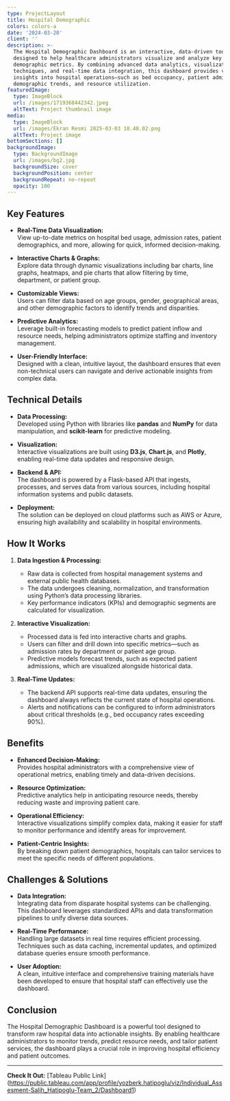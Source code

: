 ```yaml
---
type: ProjectLayout
title: Hospital Demographic
colors: colors-a
date: '2024-03-20'
client: ''
description: >-
  The Hospital Demographic Dashboard is an interactive, data-driven tool
  designed to help healthcare administrators visualize and analyze key
  demographic metrics. By combining advanced data analytics, visualization
  techniques, and real-time data integration, this dashboard provides valuable
  insights into hospital operations—such as bed occupancy, patient admissions,
  demographic trends, and resource utilization.
featuredImage:
  type: ImageBlock
  url: /images/1719368442342.jpeg
  altText: Project thumbnail image
media:
  type: ImageBlock
  url: /images/Ekran Resmi 2025-03-03 18.48.02.png
  altText: Project image
bottomSections: []
backgroundImage:
  type: BackgroundImage
  url: /images/bg2.jpg
  backgroundSize: cover
  backgroundPosition: center
  backgroundRepeat: no-repeat
  opacity: 100
---
```

## Key Features

*   **Real-Time Data Visualization:**\
    View up-to-date metrics on hospital bed usage, admission rates, patient demographics, and more, allowing for quick, informed decision-making.

*   **Interactive Charts & Graphs:**\
    Explore data through dynamic visualizations including bar charts, line graphs, heatmaps, and pie charts that allow filtering by time, department, or patient group.

*   **Customizable Views:**\
    Users can filter data based on age groups, gender, geographical areas, and other demographic factors to identify trends and disparities.

*   **Predictive Analytics:**\
    Leverage built-in forecasting models to predict patient inflow and resource needs, helping administrators optimize staffing and inventory management.

*   **User-Friendly Interface:**\
    Designed with a clean, intuitive layout, the dashboard ensures that even non-technical users can navigate and derive actionable insights from complex data.

## Technical Details

*   **Data Processing:**\
    Developed using Python with libraries like **pandas** and **NumPy** for data manipulation, and **scikit-learn** for predictive modeling.

*   **Visualization:**\
    Interactive visualizations are built using **D3.js**, **Chart.js**, and **Plotly**, enabling real-time data updates and responsive design.

*   **Backend & API:**\
    The dashboard is powered by a Flask-based API that ingests, processes, and serves data from various sources, including hospital information systems and public datasets.

*   **Deployment:**\
    The solution can be deployed on cloud platforms such as AWS or Azure, ensuring high availability and scalability in hospital environments.

## How It Works

1.  **Data Ingestion & Processing:**
    *   Raw data is collected from hospital management systems and external public health databases.
    *   The data undergoes cleaning, normalization, and transformation using Python’s data processing libraries.
    *   Key performance indicators (KPIs) and demographic segments are calculated for visualization.

2.  **Interactive Visualization:**
    *   Processed data is fed into interactive charts and graphs.
    *   Users can filter and drill down into specific metrics—such as admission rates by department or patient age group.
    *   Predictive models forecast trends, such as expected patient admissions, which are visualized alongside historical data.

3.  **Real-Time Updates:**
    *   The backend API supports real-time data updates, ensuring the dashboard always reflects the current state of hospital operations.
    *   Alerts and notifications can be configured to inform administrators about critical thresholds (e.g., bed occupancy rates exceeding 90%).

## Benefits

*   **Enhanced Decision-Making:**\
    Provides hospital administrators with a comprehensive view of operational metrics, enabling timely and data-driven decisions.

*   **Resource Optimization:**\
    Predictive analytics help in anticipating resource needs, thereby reducing waste and improving patient care.

*   **Operational Efficiency:**\
    Interactive visualizations simplify complex data, making it easier for staff to monitor performance and identify areas for improvement.

*   **Patient-Centric Insights:**\
    By breaking down patient demographics, hospitals can tailor services to meet the specific needs of different populations.

## Challenges & Solutions

*   **Data Integration:**\
    Integrating data from disparate hospital systems can be challenging. This dashboard leverages standardized APIs and data transformation pipelines to unify diverse data sources.

*   **Real-Time Performance:**\
    Handling large datasets in real time requires efficient processing. Techniques such as data caching, incremental updates, and optimized database queries ensure smooth performance.

*   **User Adoption:**\
    A clean, intuitive interface and comprehensive training materials have been developed to ensure that hospital staff can effectively use the dashboard.

## Conclusion

The Hospital Demographic Dashboard is a powerful tool designed to transform raw hospital data into actionable insights. By enabling healthcare administrators to monitor trends, predict resource needs, and tailor patient services, the dashboard plays a crucial role in improving hospital efficiency and patient outcomes.

***

**Check It Out:** \[Tableau Public Link]\(https://public.tableau.com/app/profile/yozberk.hatipoglu/viz/Individual_Assesment-Salih_Hatipoglu-Team_2/Dashboard1)
